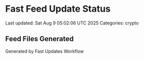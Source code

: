 # Fast Feed Update Status
Last updated: Sat Aug  9 05:02:06 UTC 2025
Categories: crypto

## Feed Files Generated

Generated by Fast Updates Workflow
